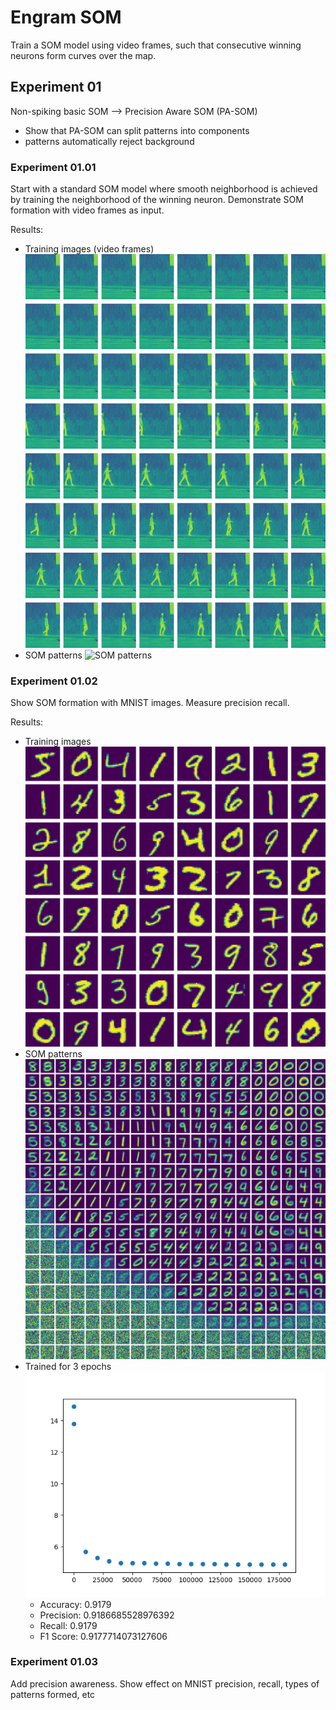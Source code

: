 # Engram SOM

Train a SOM model using video frames, such that consecutive winning neurons form curves over the map.

## Experiment 01

Non-spiking basic SOM --> Precision Aware SOM (PA-SOM)
- Show that PA-SOM can split patterns into components
- patterns automatically reject background

### Experiment 01.01
Start with a standard SOM model where smooth neighborhood is achieved by training the neighborhood of the winning neuron. Demonstrate SOM formation with video frames as input.

Results:
- Training images (video frames) ![Video frames](experiments/output/01.01/train_images.png)
- SOM patterns ![SOM patterns](experiments/output/01.01/som_weights.png)


### Experiment 01.02
Show SOM formation with MNIST images. Measure precision recall.

Results:
- Training images ![MNIST images](experiments/output/01.02/train_images.png)
- SOM patterns ![SOM patterns](experiments/output/01.02/som_weights.png)
- Trained for 3 epochs ![Loss](experiments/output/01.02/loss.png)
  - Accuracy: 0.9179
  - Precision: 0.9186685528976392
  - Recall: 0.9179
  - F1 Score: 0.9177714073127606

### Experiment 01.03
Add precision awareness. Show effect on MNIST precision, recall, types of patterns formed, etc